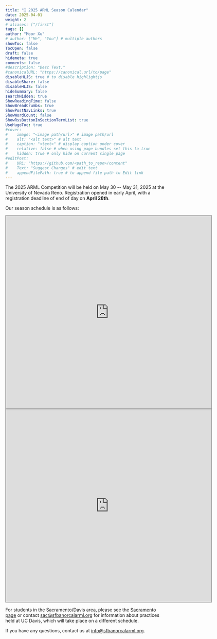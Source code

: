 ```yaml
---
title: "📌 2025 ARML Season Calendar"
date: 2025-04-01
weight: 2
# aliases: ["/first"]
tags: []
author: "Moor Xu"
# author: ["Me", "You"] # multiple authors
showToc: false
TocOpen: false
draft: false
hidemeta: true
comments: false
#description: "Desc Text."
#canonicalURL: "https://canonical.url/to/page"
disableHLJS: true # to disable highlightjs
disableShare: false
disableHLJS: false
hideSummary: false
searchHidden: true
ShowReadingTime: false
ShowBreadCrumbs: true
ShowPostNavLinks: true
ShowWordCount: false
ShowRssButtonInSectionTermList: true
UseHugoToc: true
#cover:
#    image: "<image path/url>" # image path/url
#    alt: "<alt text>" # alt text
#    caption: "<text>" # display caption under cover
#    relative: false # when using page bundles set this to true
#    hidden: true # only hide on current single page
#editPost:
#    URL: "https://github.com/<path_to_repo>/content"
#    Text: "Suggest Changes" # edit text
#    appendFilePath: true # to append file path to Edit link
---
```


The 2025 ARML Competition will be held on May 30 -- May 31, 2025 at the
University of Nevada Reno. Registration opened in early April, 
with a registration deadline of end of day on **April 28th**.

Our season schedule is as follows:

<iframe src="https://calendar.google.com/calendar/embed?height=600&wkst=1&ctz=America%2FLos_Angeles&showPrint=0&src=Y19iYzA4MTczYjhhZjIxOTU5NTcwZWU0Mzg3NjI3OGNjZjcwMjZhMGEzNDI2YTAyMDIzZjYzYTBjNTg3ZTE3ZTU3QGdyb3VwLmNhbGVuZGFyLmdvb2dsZS5jb20&color=%23A79B8E" style="border:solid 1px #777" width="640" height="600" frameborder="0" scrolling="no"></iframe>

<iframe src="https://calendar.google.com/calendar/embed?height=600&wkst=1&ctz=America%2FLos_Angeles&showPrint=0&src=Y19iYzA4MTczYjhhZjIxOTU5NTcwZWU0Mzg3NjI3OGNjZjcwMjZhMGEzNDI2YTAyMDIzZjYzYTBjNTg3ZTE3ZTU3QGdyb3VwLmNhbGVuZGFyLmdvb2dsZS5jb20&color=%23A79B8E&mode=agenda" style="border:solid 1px #777" width="640" height="600" frameborder="0" scrolling="no"></iframe>

<!--
| Date           | Event |
| -------------- | ------- |
| early April       | Registration Opens |
| April 16 (Wed) | Online Info Session [(register here)](https://us02web.zoom.us/meeting/register/zRV2XvwZTWCWXAZyUqhteg) |
| April 26 (Sat) | Online Tryout |
| April 27 (Sun) | ARML Local (in-person) |
| April 28 (Mon) | Registration Deadline |
| April 30 (Wed) | Shirt Design Deadline |
| May 3 (Sat) | Online Tryout |
| May 4 (Sun) | First Bay Area Practice |
| May 10 (Sat) | Second Bay Area Practice |
| May 17 (Sat) | Third Bay Area Practice |
| May 30 -- 31 | ARML in Reno |
-->

For students in the Sacramento/Davis area, please see the [Sacramento
page](/sac/) or contact sac@sfbanorcalarml.org
for information about practices held at UC Davis, which will take place on a
different schedule.

<!--
To receive updates via email when registration opens, 
sign up for our email list here: https://tinyurl.com/sfbanorcalarml
-->

If you have any questions, contact us at info@sfbanorcalarml.org.
